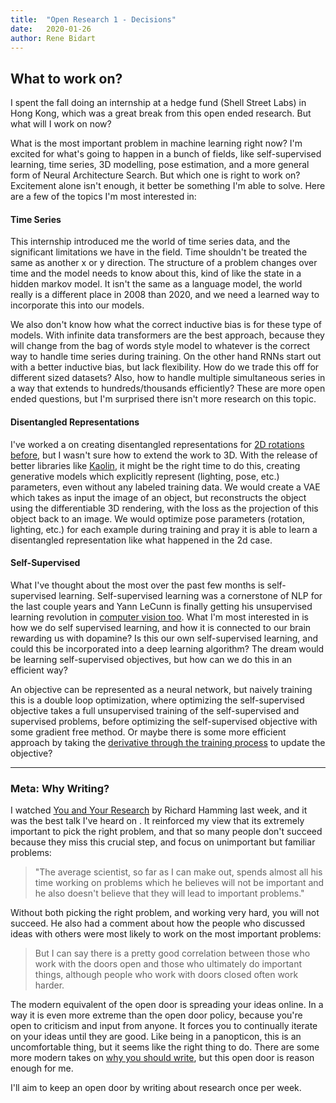 ```yaml
---
title:  "Open Research 1 - Decisions"
date:   2020-01-26
author: Rene Bidart
---
```


## What to work on?
I spent the fall doing an internship at a hedge fund (Shell Street Labs) in Hong Kong, which was a great break from this open ended research. But what will I work on now?

What is the most important problem in machine learning right now? I'm excited for what's going to happen in a bunch of fields, like self-supervised learning, time series, 3D modelling, pose estimation, and a more general form of Neural Architecture Search. But which one is right to work on? Excitement alone isn't enough, it better be something I'm able to solve. Here are a few of the topics I'm most interested in:

#### Time Series
This internship introduced me the world of time series data, and the significant limitations we have in the field. Time shouldn't be treated the same as another x or y direction. The structure of a problem changes over time and the model needs to know about this, kind of like the state in a hidden markov model. It isn't the same as a language model, the world really is a different place in 2008 than 2020, and we need a learned way to incorporate this into our models. 

We also don't know how what the correct inductive bias is for these type of models. With infinite data transformers are the best approach, because they will change from the bag of words style model to whatever is the correct way to handle time series during training. On the other hand RNNs start out with a better inductive bias, but lack flexibility. How do we trade this off for different sized datasets? Also, how to handle multiple simultaneous series in a way that extends to hundreds/thousands efficiently? These are more open ended questions, but I'm surprised there isn't more research on this topic.

#### Disentangled Representations
I've worked a on creating disentangled representations for [2D rotations before](https://arxiv.org/abs/1905.05300), but I wasn't sure how to extend the work to 3D. With the release of better libraries like [Kaolin](https://github.com/NVIDIAGameWorks/kaolin), it might be the right time to do this, creating generative models which explicitly represent (lighting, pose, etc.) parameters, even without any labeled training data. We would create a VAE which takes as input the image of an object, but reconstructs the object using the differentiable 3D rendering, with the loss as the projection of this object back to an image. We would optimize pose parameters (rotation, lighting, etc.) for each example during training and pray it is able to learn a disentangled representation like what happened in the 2d case.

#### Self-Supervised
What I've thought about the most over the past few months is self-supervised learning. Self-supervised learning was a cornerstone of NLP for the last couple years and Yann LeCunn is finally getting his unsupervised learning revolution in [computer vision too](https://arxiv.org/pdf/2001.07685.pdf). What I'm most interested in is how we do self supervised learning, and how it is connected to our brain rewarding us with dopamine? Is this our own self-supervised learning, and could this be incorporated into a deep learning algorithm? The dream would be learning self-supervised objectives, but how can we do this in an efficient way? 

An objective can be represented as a neural network, but naively training this is a double loop optimization, where optimizing the self-supervised objective takes a full unsupervised training of the self-supervised and supervised problems, before optimizing the self-supervised objective with some gradient free method. Or maybe there is some more efficient approach by taking the [derivative through the training process](https://eng.uber.com/generative-teaching-networks/) to update the objective?

_______
### Meta: Why Writing?
I watched [You and Your Research](https://www.youtube.com/watch?v=a1zDuOPkMSw) by Richard Hamming last week, and it was the best talk I've heard on . It reinforced my view that its extremely important to pick the right problem, and that so many people don't succeed because they miss this crucial step, and focus on unimportant but familiar problems:
> "The average scientist, so far as I can make out, spends almost all his time working on problems which 
> he believes will not be important and he also doesn't believe that they will lead to important problems."

 Without both picking the right problem, and working very hard, you will not succeed. He also had a comment about how the people who discussed ideas with others were most likely to work on the most important problems:
> But I can say there is a pretty good correlation between those who work with the doors open and those
> who ultimately do important things, although people who work with doors closed often work harder. 

The modern equivalent of the open door is spreading your ideas online. In a way it is even more extreme than the open door policy, because you're open to criticism and input from anyone. It forces you to continually iterate on your ideas until they are good. Like being in a panopticon, this is an uncomfortable thing, but it seems like the right thing to do. There are some more modern takes on [why you should write](https://www.perell.com/blog/why-you-should-write), but this open door is reason enough for me. 

I'll aim to keep an open door by writing about research once per week.
